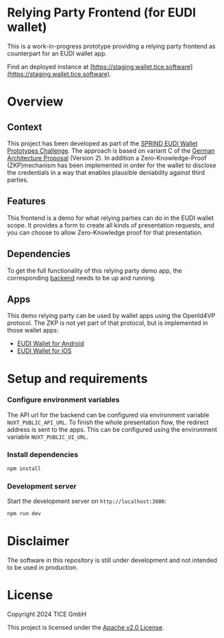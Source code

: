 # Relying Party Frontend (for EUDI wallet)

This is a work-in-progress prototype providing a relying party frontend as counterpart for an EUDI wallet app.

Find an deployed instance at [https://staging.wallet.tice.software](https://staging.wallet.tice.software).

# Overview

## Context

This project has been developed as part of the [SPRIND EUDI Wallet Prototypes Challenge](https://www.sprind.org/de/challenges/eudi-wallet-prototypes). The approach is based on variant C of the [German Architecture Proposal](https://gitlab.opencode.de/bmi/eudi-wallet/eidas-2.0-architekturkonzept) (Version 2). In addition a Zero-Knowledge-Proof (ZKP)mechanism has been implemented in order for the wallet to disclose the credentials in a way that enables plausible deniability against third parties.

## Features

This frontend is a demo for what relying parties can do in the EUDI wallet scope. It provides a form to create all kinds of presentation requests, and you can choose to allow Zero-Knowledge proof for that presentation.

## Dependencies

To get the full functionality of this relying party demo app, the corresponding [backend](https://github.com/TICESoftware/RelyingParty) needs to be up and running.

## Apps

This demo relying party can be used by wallet apps using the OpenId4VP protocol. The ZKP is not yet part of that protocol, but is implemented in those wallet apps:

- [EUDI Wallet for Android](https://github.com/TICESoftware/WalletAndroid)
- [EUDI Wallet for iOS](https://github.com/TICESoftware/wallet-ios)

# Setup and requirements

### Configure environment variables

The API url for the backend can be configured via environment variable `NUXT_PUBLIC_API_URL`. To finish the whole presentation flow, the redirect address is sent to the apps. This can be configured using the environment variable `NUXT_PUBLIC_UI_URL`.

### Install dependencies

```bash
npm install
```

### Development server

Start the development server on `http://localhost:3000`:

```bash
npm run dev
```

# Disclaimer

The software in this repository is still under development and not intended to be used in production.

# License

Copyright 2024 TICE GmbH

This project is licensed under the [Apache v2.0 License](LICENSE).
